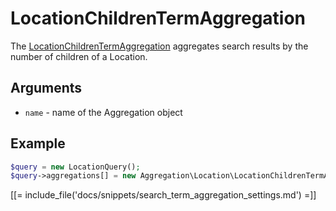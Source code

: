 # LocationChildrenTermAggregation

The [LocationChildrenTermAggregation](https://github.com/ezsystems/ezplatform-kernel/blob/master/eZ/Publish/API/Repository/Values/Content/Query/Aggregation/Location/LocationChildrenTermAggregation.php) aggregates search results by the number of children of a Location.

## Arguments

- `name` - name of the Aggregation object

## Example

``` php
$query = new LocationQuery();
$query->aggregations[] = new Aggregation\Location\LocationChildrenTermAggregation('location_children');
```

[[= include_file('docs/snippets/search_term_aggregation_settings.md') =]]
